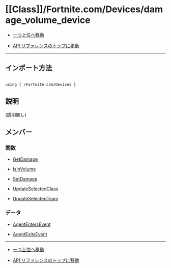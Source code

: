 # [[Class]]/Fortnite.com/Devices/damage_volume_device

- [一つ上位へ移動](../main.md)

- [API リファレンスのトップに移動](/main.md)

---

## インポート方法

```verse

using { /Fortnite.com/Devices }

```

## 説明

(説明無し)

## メンバー

### 関数

- [GetDamage](./F_GetDamage/main.md)

- [IsInVolume](./F_IsInVolume/main.md)

- [SetDamage](./F_SetDamage/main.md)

- [UpdateSelectedClass](./F_UpdateSelectedClass/main.md)

- [UpdateSelectedTeam](./F_UpdateSelectedTeam/main.md)

### データ

- [AgentEntersEvent](./D_AgentEntersEvent/main.md)

- [AgentExitsEvent](./D_AgentExitsEvent/main.md)

---

- [一つ上位へ移動](../main.md)

- [API リファレンスのトップに移動](/main.md)
